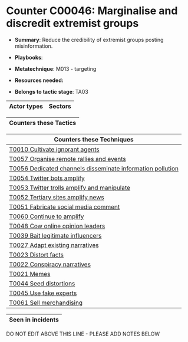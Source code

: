 # Counter C00046: Marginalise and discredit extremist groups

* **Summary**: Reduce the credibility of extremist groups posting misinformation.

* **Playbooks**: 

* **Metatechnique**: M013 - targeting

* **Resources needed:** 

* **Belongs to tactic stage**: TA03


| Actor types | Sectors |
| ----------- | ------- |



| Counters these Tactics |
| ---------------------- |



| Counters these Techniques |
| ------------------------- |
| [T0010 Cultivate ignorant agents](../generated_pages/techniques/T0010.md) |
| [T0057 Organise remote rallies and events](../generated_pages/techniques/T0057.md) |
| [T0056 Dedicated channels disseminate information pollution](../generated_pages/techniques/T0056.md) |
| [T0054 Twitter bots amplify](../generated_pages/techniques/T0054.md) |
| [T0053 Twitter trolls amplify and manipulate](../generated_pages/techniques/T0053.md) |
| [T0052 Tertiary sites amplify news](../generated_pages/techniques/T0052.md) |
| [T0051 Fabricate social media comment](../generated_pages/techniques/T0051.md) |
| [T0060 Continue to amplify](../generated_pages/techniques/T0060.md) |
| [T0048 Cow online opinion leaders](../generated_pages/techniques/T0048.md) |
| [T0039 Bait legitimate influencers](../generated_pages/techniques/T0039.md) |
| [T0027 Adapt existing narratives](../generated_pages/techniques/T0027.md) |
| [T0023 Distort facts](../generated_pages/techniques/T0023.md) |
| [T0022 Conspiracy narratives](../generated_pages/techniques/T0022.md) |
| [T0021 Memes](../generated_pages/techniques/T0021.md) |
| [T0044 Seed distortions](../generated_pages/techniques/T0044.md) |
| [T0045 Use fake experts](../generated_pages/techniques/T0045.md) |
| [T0061 Sell merchandising](../generated_pages/techniques/T0061.md) |



| Seen in incidents |
| ----------------- |


DO NOT EDIT ABOVE THIS LINE - PLEASE ADD NOTES BELOW